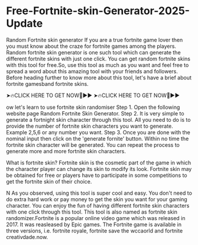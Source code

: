 # Free-Fortnite-skin-Generator-2025-Update


Random Fortnite skin generator
If you are a true fortnite game lover then you must know about the craze for fortnite games among the players. Random fortnite skin generator is one such tool which can generate the different fortnite skins with just one click. You can get random fortnite skins with this tool for free.So, use this tool as much as you want and feel free to spread a word about this amazing tool with your friends and followers.
Before heading further to know more about this tool, let's have a brief about fortnite gamesband fortnite skins.

➤🔥CLICK HERE TO GET NOW🔴►► 
➤🔥CLICK HERE TO GET NOW🔴►► 

ow let's learn to use fortnite skin randomiser
Step 1. Open the following website page Random Fortnite Skin Generator.
Step 2. It is very simple to generate a fortnight skin character through this tool. All you need to do is to provide the number of fortnite skin characters you want to generate. Example 2,5,6 or any number you want.
Step 3. Once you are done with the nominal input then click on the 'generate fornite' button. Within no time the fortnite skin character will be generated. You can repeat the process to generate more and more fortnite skin characters.

What is fortnite skin?
Fortnite skin is the cosmetic part of the game in which the character player can change its skin to modify its look. Fortnite skin may be obtained for free or players have to participate in some competitions to get the fortnite skin of their choice.

N
As you observed, using this tool is super cool and easy. You don't need to do extra hard work or pay money to get the skin you want for your gaming character. You can enjoy the fun of having different fortnite skin characters with one click through this tool. This tool is also named as fortnite skin randomizer.Fortnite is a popular online video game which was released in 2017. It was reasleased by Epic games. The Fortnite game is available in three versions, i.e. fortnite royale, fortnite save the wccaorld and fortnite creativdade.now.
